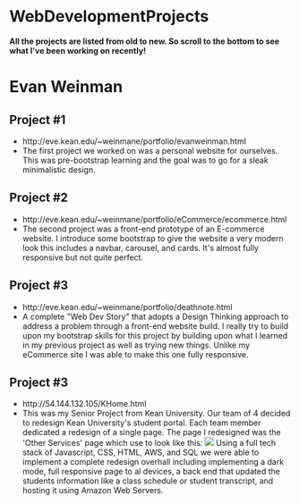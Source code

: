# WebDevelopmentProjects
<b>All the projects are listed from old to new. So scroll to the bottom to see what I've been working on recently!</b>

<h1>Evan Weinman</h1>
<h2>Project #1</h2>

<ul>
    <li>http://eve.kean.edu/~weinmane/portfolio/evanweinman.html</li>
    <li>The first project we worked on was a personal website for ourselves. This was pre-bootstrap learning and the goal was to go for a sleak minimalistic design.</li>
   </ul>

<h2>Project #2</h2>

<ul>
    <li>http://eve.kean.edu/~weinmane/portfolio/eCommerce/ecommerce.html</li>
    <li>The second project was a front-end prototype of an E-commerce website. I introduce some bootstrap to give the website a very modern look this includes a navbar, carousel, and cards. It's almost fully responsive but not quite perfect.</li>
    </ul>

<h2>Project #3</h2>

<ul>
    <li>http://eve.kean.edu/~weinmane/portfolio/deathnote.html</li>
   <li>A complete "Web Dev Story" that adopts a Design Thinking approach to address a problem through a front-end website build. I really try to build upon my bootstrap skills for this project by building upon what I learned in my previous project as well as trying new things. Unlike my eCommerce site I was able to make this one fully responsive.</li>
    </ul>
    
<h2>Project #3</h2>

<ul>
    <li>http://54.144.132.105/KHome.html</li>
   <li>This was my Senior Project from Kean University. Our team of 4 decided to redesign Kean University's student portal. Each team member dedicated a redesign of a single page. The page I redesigned was the 'Other Services' page which use to look like this:     
       <img src="https://user-images.githubusercontent.com/42321648/116155869-b7a26a80-a6b8-11eb-8043-bad9e5244ee2.png">
       Using a full tech stack of Javascript, CSS, HTML, AWS, and SQL we were able to implement a complete redesign overhall including implementing a dark mode, full responsive page to al devices, a back end that updated the students information like a class schedule or student transcript, and hosting it using Amazon Web Servers.
    </li>
    </ul>


